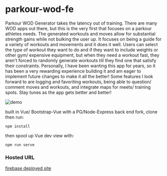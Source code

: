 # parkour-wod-fe
Parkour WOD Generator takes the latency out of training. There are many WOD apps out there, but this is the very first that focuses on a parkour athletes needs. The generated workouts and moves allow for substantial strength gains while not bulking the user up. It focuses on being a guide for a variety of workouts and movements and it does it well. Users can select the type of workout they want to do and if they want to include weights or other gym/ expensive equipment, but when they need a workout fast, they aren't forced to randomly generate workouts till they find one that satisfy their constraints. Personally, I have been wanting this app for years, so it has been a very rewarding experience building it and am eager to implement future changes to make it all the better! Some features I look forward to are logging and favoriting workouts, being able to question/ comment moves and workouts, and integrate maps for meets/ training spots. Stay tunes as the app gets better and better!


![demo](https://s19.postimg.cc/ui4fu09ib/parkour-wod-app-demo-shot.png)

built in Vue/ Bootstrap-Vue with a PG/Node-Express back end
fork, clone then run:
```
npm install
```
then spool up Vue dev view with: 
``` 
npm run serve
```
### Hosted URL 
[firebase deployed site](https://parkour-wod.firebaseapp.com)
